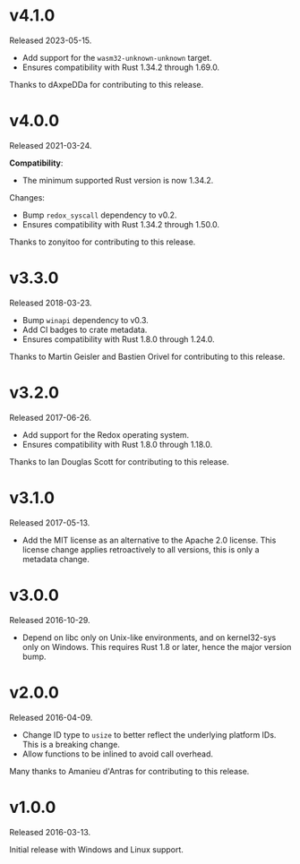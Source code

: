 # v4.1.0

Released 2023-05-15.

 * Add support for the `wasm32-unknown-unknown` target.
 * Ensures compatibility with Rust 1.34.2 through 1.69.0.

Thanks to dAxpeDDa for contributing to this release.

# v4.0.0

Released 2021-03-24.

**Compatibility**:

 * The minimum supported Rust version is now 1.34.2.

Changes:

 * Bump `redox_syscall` dependency to v0.2.
 * Ensures compatibility with Rust 1.34.2 through 1.50.0.

Thanks to zonyitoo for contributing to this release.

# v3.3.0

Released 2018-03-23.

 * Bump `winapi` dependency to v0.3.
 * Add CI badges to crate metadata.
 * Ensures compatibility with Rust 1.8.0 through 1.24.0.

Thanks to Martin Geisler and Bastien Orivel for contributing to this release.

# v3.2.0

Released 2017-06-26.

 * Add support for the Redox operating system.
 * Ensures compatibility with Rust 1.8.0 through 1.18.0.

Thanks to Ian Douglas Scott for contributing to this release.

# v3.1.0

Released 2017-05-13.

 * Add the MIT license as an alternative to the Apache 2.0 license. This license
   change applies retroactively to all versions, this is only a metadata change.

# v3.0.0

Released 2016-10-29.

 * Depend on libc only on Unix-like environments, and on kernel32-sys only
   on Windows. This requires Rust 1.8 or later, hence the major version
   bump.

# v2.0.0

Released 2016-04-09.

 * Change ID type to `usize` to better reflect the underlying platform IDs.
   This is a breaking change.
 * Allow functions to be inlined to avoid call overhead.

Many thanks to Amanieu d'Antras for contributing to this release.

# v1.0.0

Released 2016-03-13.

Initial release with Windows and Linux support.
